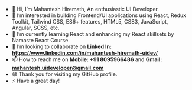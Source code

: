 - 👋 Hi, I’m Mahantesh Hiremath, An enthusiastic UI Developer.
- 👀 I’m interested in building Frontend/UI applications using React, Redux Toolkit, Tailwind CSS, ES6+ features, HTML5, CSS3, JavaScript, Angular, SCSS, etc.
- 🌱 I’m currently learning React and enhancing my React skillsets by Namaste React Course.
- 💞️ I’m looking to collaborate on **Linked In: https://www.linkedin.com/in/mahantesh-hiremath-uidev/**
- 📫 How to reach me on **Mobile: +91 8095966486** and **Gmail: mahantesh.uideveloper@gmail.com**
- 😄 Thank you for visiting my GitHub profile.
- ⚡ Have a great day!
